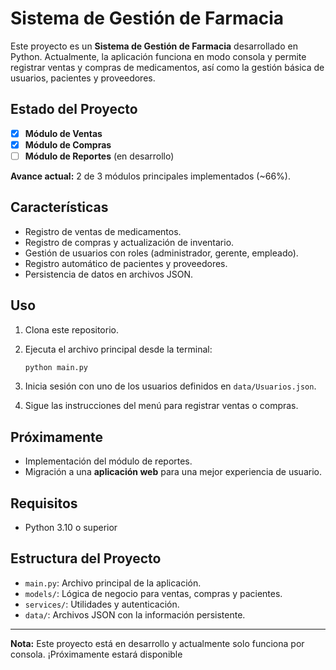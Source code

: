 # Sistema de Gestión de Farmacia

Este proyecto es un **Sistema de Gestión de Farmacia** desarrollado en Python. Actualmente, la aplicación funciona en modo consola y permite registrar ventas y compras de medicamentos, así como la gestión básica de usuarios, pacientes y proveedores.

## Estado del Proyecto

- [x] **Módulo de Ventas**
- [x] **Módulo de Compras**
- [ ] **Módulo de Reportes** (en desarrollo)

**Avance actual:** 2 de 3 módulos principales implementados (~66%).

## Características

- Registro de ventas de medicamentos.
- Registro de compras y actualización de inventario.
- Gestión de usuarios con roles (administrador, gerente, empleado).
- Registro automático de pacientes y proveedores.
- Persistencia de datos en archivos JSON.

## Uso

1. Clona este repositorio.
2. Ejecuta el archivo principal desde la terminal:

   ```sh
   python main.py
   ```

3. Inicia sesión con uno de los usuarios definidos en `data/Usuarios.json`.
4. Sigue las instrucciones del menú para registrar ventas o compras.

## Próximamente

- Implementación del módulo de reportes.
- Migración a una **aplicación web** para una mejor experiencia de usuario.

## Requisitos

- Python 3.10 o superior

## Estructura del Proyecto

- `main.py`: Archivo principal de la aplicación.
- `models/`: Lógica de negocio para ventas, compras y pacientes.
- `services/`: Utilidades y autenticación.
- `data/`: Archivos JSON con la información persistente.

---

**Nota:** Este proyecto está en desarrollo y actualmente solo funciona por consola. ¡Próximamente estará disponible